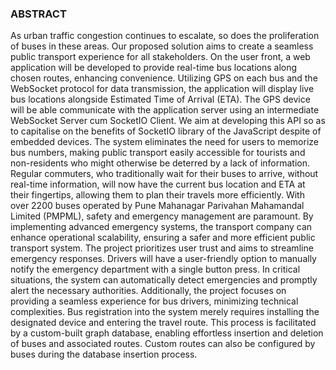 ### ABSTRACT

As urban traffic congestion continues to escalate, so does the proliferation of buses in these areas. Our proposed solution aims to create a seamless public transport experience for all stakeholders.
On the user front, a web application will be developed to provide real-time bus locations along chosen routes, enhancing convenience. Utilizing GPS on each bus and the WebSocket protocol for data transmission, the application will display live bus locations alongside Estimated Time of Arrival (ETA). The GPS device will be able communicate with the application server using an intermediate WebSocket Server cum SocketIO Client. We aim at developing this API so as to capitalise on the benefits of SocketIO library of the JavaScript despite of embedded devices. 
The system eliminates the need for users to memorize bus numbers, making public transport easily accessible for tourists and non-residents who might otherwise be deterred by a lack of information. Regular commuters, who traditionally wait for their buses to arrive, without real-time information, will now have the current bus location and ETA at their fingertips, allowing them to plan their travels more efficiently. 
With over 2200 buses operated by Pune Mahanagar Parivahan Mahamandal Limited (PMPML), safety and emergency management are paramount. By implementing advanced emergency systems, the transport company can enhance operational scalability, ensuring a safer and more efficient public transport system.
The project prioritizes user trust and aims to streamline emergency responses. Drivers will have a user-friendly option to manually notify the emergency department with a single button press. In critical situations, the system can automatically detect emergencies and promptly alert the necessary authorities.
Additionally, the project focuses on providing a seamless experience for bus drivers, minimizing technical complexities. Bus registration into the system merely requires installing the designated device and entering the travel route. This process is facilitated by a custom-built graph database, enabling effortless insertion and deletion of buses and associated routes. Custom routes can also be configured by buses during the database insertion process.

